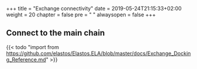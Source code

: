 +++
title = "Exchange connectivity"
date = 2019-05-24T21:15:33+02:00
weight = 20
chapter = false
pre = "<i class='fa ela-page'></i> "
alwaysopen = false
+++ 

## Connect to the main chain

{{< todo "import from https://github.com/elastos/Elastos.ELA/blob/master/docs/Exchange_Docking_Reference.md" >}}